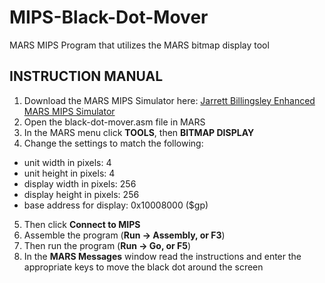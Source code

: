 # MIPS-Black-Dot-Mover
MARS MIPS Program that utilizes the MARS bitmap display tool

## INSTRUCTION MANUAL
1. Download the MARS MIPS Simulator here: [Jarrett Billingsley Enhanced MARS MIPS Simulator](https://jarrettbillingsley.github.io/teaching/classes/cs0447/software.html)
2. Open the black-dot-mover.asm file in MARS
3. In the MARS menu click **TOOLS**, then **BITMAP DISPLAY**
4. Change the settings to match the following:
  * unit width in pixels: 4
  * unit height in pixels: 4
  * display width in pixels: 256
  * display height in pixels: 256
  * base address for display: 0x10008000 ($gp)
5. Then click **Connect to MIPS**
6. Assemble the program (**Run → Assembly, or F3**)
7. Then run the program (**Run → Go, or F5**)
8. In the **MARS Messages** window read the instructions and enter the appropriate keys to move the black dot around the screen
